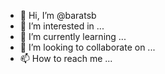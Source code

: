 - 👋 Hi, I’m @baratsb
- 👀 I’m interested in ...
- 🌱 I’m currently learning ...
- 💞️ I’m looking to collaborate on ...
- 📫 How to reach me ...

<!---
baratsb/baratsb is a ✨ special ✨ repository because its `README.md` (this file) appears on your GitHub profile.
You can click the Preview link to take a look at your changes.
--->
